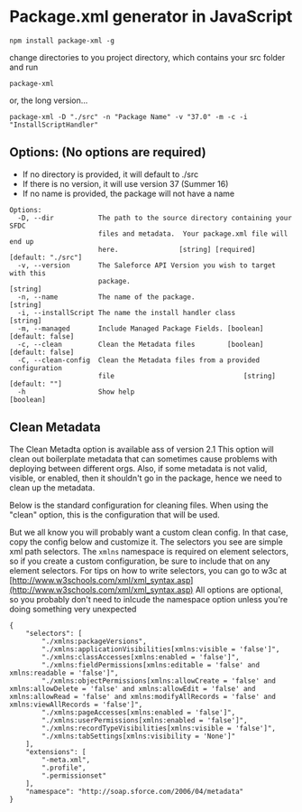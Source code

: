 # Package.xml generator in JavaScript
`npm install package-xml -g`

change directories to you project directory, which contains your src folder and run

`package-xml`

or, the long version...

`package-xml -D "./src" -n "Package Name" -v "37.0" -m -c -i "InstallScriptHandler"`

## Options: (No options are required)
* If no directory is provided, it will default to ./src
* If there is no version, it will use version 37 (Summer 16)
* If no name is provided, the package will not have a name
```
Options:
  -D, --dir           The path to the source directory containing your SFDC
                      files and metadata.  Your package.xml file will end up
                      here.               [string] [required] [default: "./src"]
  -v, --version       The Saleforce API Version you wish to target with this
                      package.                                          [string]
  -n, --name          The name of the package.                          [string]
  -i, --installScript The name the install handler class                [string]
  -m, --managed       Include Managed Package Fields. [boolean] [default: false]
  -c, --clean         Clean the Metadata files        [boolean] [default: false]
  -C, --clean-config  Clean the Metadata files from a provided configuration
                      file                                [string] [default: ""]
  -h                  Show help                                        [boolean]
```

## Clean Metadata

The Clean Metadta option is available ass of version 2.1
This option will clean out boilerplate metadata that can sometimes cause problems with deploying between different orgs. Also, if some metadata is not valid, visible, or enabled, then it shouldn't go in the package, hence we need to clean up the metadata.

Below is the standard configuration for cleaning files. When using the "clean" option, this is the configuration that will be used.

But we all know you will probably want a custom clean config.  In that case, copy the config below and customize it.
The selectors you see are simple xml path selectors. The `xmlns` namespace is required on element selectors, so if you create a custom configuration, be sure to include that on any element selectors.
For tips on how to write selectors, you can go to w3c at [http://www.w3schools.com/xml/xml_syntax.asp](http://www.w3schools.com/xml/xml_syntax.asp)
All options are optional, so you probably don't need to inlcude the namespace option unless you're doing something very unexpected

```
{
    "selectors": [
        "./xmlns:packageVersions",
        "./xmlns:applicationVisibilities[xmlns:visible = 'false']",
        "./xmlns:classAccesses[xmlns:enabled = 'false']",
        "./xmlns:fieldPermissions[xmlns:editable = 'false' and xmlns:readable = 'false']",
        "./xmlns:objectPermissions[xmlns:allowCreate = 'false' and xmlns:allowDelete = 'false' and xmlns:allowEdit = 'false' and xmlns:allowRead = 'false' and xmlns:modifyAllRecords = 'false' and xmlns:viewAllRecords = 'false']",
        "./xmlns:pageAccesses[xmlns:enabled = 'false']",
        "./xmlns:userPermissions[xmlns:enabled = 'false']",
        "./xmlns:recordTypeVisibilities[xmlns:visible = 'false']",
        "./xmlns:tabSettings[xmlns:visibility = 'None']"
    ],
    "extensions": [
        "-meta.xml",
        ".profile",
        ".permissionset"
    ],
    "namespace": "http://soap.sforce.com/2006/04/metadata"
}
``` 
